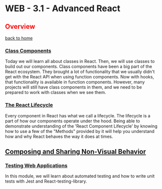 # WEB - 3.1 - Advanced React

## <span style="color:red">Overview</span>
[back to home](https://github.com/beatlesm/)

### [Class Components](./Module_1-Class-Components/README.md)

Today we will learn all about classes in React. Then, we will use classes to build out our components. Class components have been a big part of the React ecosystem. They brought a lot of functionality that we usually didn't get with the React API when using function components. Now with hooks, that functionality is available in function components. However, many projects will still have class components in them, and we need to be prepared to work with classes when we see them.

### [The React Lifecycle](./Module_2-The-React-Lifecycle/README.md)

Every component in React has what we call a lifecycle. The lifecycle is a part of how our components operate under the hood. Being able to demonstrate understanding of the 'React Component Lifecycle' by knowing how to use a few of the "Methods" provided by it will help you understand how and why React behaves the way it does at times.

## [Composing and Sharing Non-Visual Behavior](./Module_3-Composing-and-Sharing-Non-Visual-Behaviors/README.md)

### [Testing Web Applications](./Module_4-Testing-Web-Applications/README.md)

In this module, we will learn about automated testing and how to write unit tests with Jest and React-testing-library.